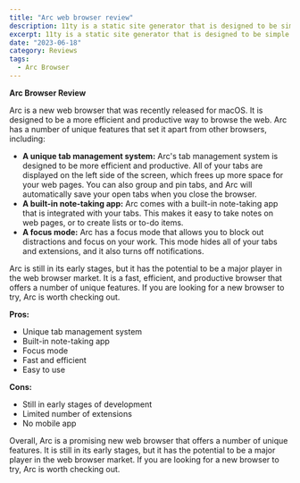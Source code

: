 ```yaml
---
title: "Arc web browser review"
description: 11ty is a static site generator that is designed to be simple and powerful
excerpt: 11ty is a static site generator that is designed to be simple and powerful
date: "2023-06-18"
category: Reviews
tags:
  - Arc Browser
---
```


**Arc Browser Review**

Arc is a new web browser that was recently released for macOS. It is designed to be a more efficient and productive way to browse the web. Arc has a number of unique features that set it apart from other browsers, including:

* **A unique tab management system:** Arc's tab management system is designed to be more efficient and productive. All of your tabs are displayed on the left side of the screen, which frees up more space for your web pages. You can also group and pin tabs, and Arc will automatically save your open tabs when you close the browser.
* **A built-in note-taking app:** Arc comes with a built-in note-taking app that is integrated with your tabs. This makes it easy to take notes on web pages, or to create lists or to-do items.
* **A focus mode:** Arc has a focus mode that allows you to block out distractions and focus on your work. This mode hides all of your tabs and extensions, and it also turns off notifications.

Arc is still in its early stages, but it has the potential to be a major player in the web browser market. It is a fast, efficient, and productive browser that offers a number of unique features. If you are looking for a new browser to try, Arc is worth checking out.

**Pros:**

* Unique tab management system
* Built-in note-taking app
* Focus mode
* Fast and efficient
* Easy to use

**Cons:**

* Still in early stages of development
* Limited number of extensions
* No mobile app

Overall, Arc is a promising new web browser that offers a number of unique features. It is still in its early stages, but it has the potential to be a major player in the web browser market. If you are looking for a new browser to try, Arc is worth checking out.
